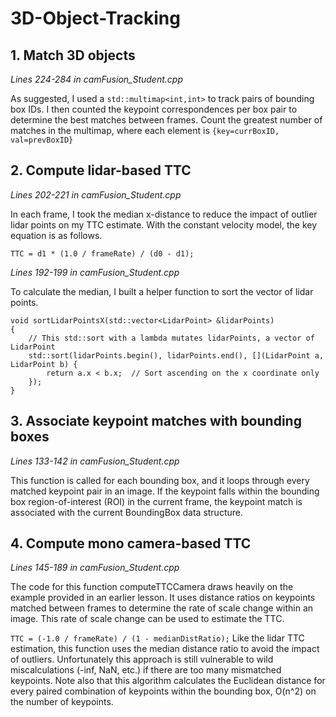 # 3D-Object-Tracking

## 1. Match 3D objects
*Lines 224-284 in camFusion_Student.cpp*

As suggested, I used a `std::multimap<int,int>` to track pairs of bounding box IDs. I then counted the keypoint correspondences per box pair to determine the best matches between frames. Count the greatest number of matches in the multimap, where each element is `{key=currBoxID, val=prevBoxID}`

## 2. Compute lidar-based TTC
*Lines 202-221 in camFusion_Student.cpp*

In each frame, I took the median x-distance to reduce the impact of outlier lidar points on my TTC estimate. With the constant velocity model, the key equation is as follows.
```
TTC = d1 * (1.0 / frameRate) / (d0 - d1);
```
*Lines 192-199 in camFusion_Student.cpp*

To calculate the median, I built a helper function to sort the vector of lidar points.
```
void sortLidarPointsX(std::vector<LidarPoint> &lidarPoints)
{
    // This std::sort with a lambda mutates lidarPoints, a vector of LidarPoint
    std::sort(lidarPoints.begin(), lidarPoints.end(), [](LidarPoint a, LidarPoint b) {
        return a.x < b.x;  // Sort ascending on the x coordinate only
    });
}
```                      
## 3. Associate keypoint matches with bounding boxes
*Lines 133-142 in camFusion_Student.cpp*

This function is called for each bounding box, and it loops through every matched keypoint pair in an image. If the keypoint falls within the bounding box region-of-interest (ROI) in the current frame, the keypoint match is associated with the current BoundingBox data structure.

## 4. Compute mono camera-based TTC
*Lines 145-189 in camFusion_Student.cpp*

The code for this function computeTTCCamera draws heavily on the example provided in an earlier lesson. It uses distance ratios on keypoints matched between frames to determine the rate of scale change within an image. This rate of scale change can be used to estimate the TTC.

`TTC = (-1.0 / frameRate) / (1 - medianDistRatio);`
Like the lidar TTC estimation, this function uses the median distance ratio to avoid the impact of outliers. Unfortunately this approach is still vulnerable to wild miscalculations (-inf, NaN, etc.) if there are too many mismatched keypoints. Note also that this algorithm calculates the Euclidean distance for every paired combination of keypoints within the bounding box, O(n^2) on the number of keypoints.
